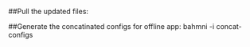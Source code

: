 ##Pull the updated files:

##Generate the concatinated configs for offline app:
bahmni -i <inventory-file> concat-configs